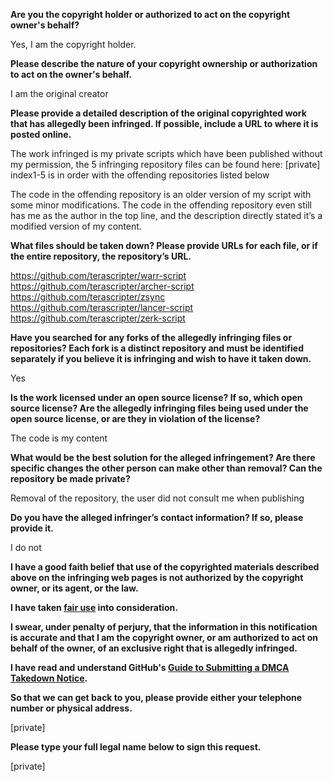 **Are you the copyright holder or authorized to act on the copyright owner's behalf?**

Yes, I am the copyright holder.

**Please describe the nature of your copyright ownership or authorization to act on the owner's behalf.**

I am the original creator

**Please provide a detailed description of the original copyrighted work that has allegedly been infringed. If possible, include a URL to where it is posted online.**

The work infringed is my private scripts which have been published without my permission, the 5 infringing repository files can be found here:
[private]  
index1-5 is in order with the offending repositories listed below

The code in the offending repository is an older version of my script with some minor modifications.
The code in the offending repository even still has me as the author in the top line, and the description directly stated it’s a modified version of my content.

**What files should be taken down? Please provide URLs for each file, or if the entire repository, the repository’s URL.**

https://github.com/terascripter/warr-script  
https://github.com/terascripter/archer-script  
https://github.com/terascripter/zsync  
https://github.com/terascripter/lancer-script  
https://github.com/terascripter/zerk-script  

**Have you searched for any forks of the allegedly infringing files or repositories? Each fork is a distinct repository and must be identified separately if you believe it is infringing and wish to have it taken down.**

Yes

**Is the work licensed under an open source license? If so, which open source license? Are the allegedly infringing files being used under the open source license, or are they in violation of the license?**

The code is my content

**What would be the best solution for the alleged infringement? Are there specific changes the other person can make other than removal? Can the repository be made private?**

Removal of the repository, the user did not consult me when publishing

**Do you have the alleged infringer’s contact information? If so, please provide it.**

I do not

**I have a good faith belief that use of the copyrighted materials described above on the infringing web pages is not authorized by the copyright owner, or its agent, or the law.**

**I have taken <a href="https://www.lumendatabase.org/topics/22">fair use</a> into consideration.**

**I swear, under penalty of perjury, that the information in this notification is accurate and that I am the copyright owner, or am authorized to act on behalf of the owner, of an exclusive right that is allegedly infringed.**

**I have read and understand GitHub's <a href="https://help.github.com/articles/guide-to-submitting-a-dmca-takedown-notice/">Guide to Submitting a DMCA Takedown Notice</a>.**

**So that we can get back to you, please provide either your telephone number or physical address.**

[private]  

**Please type your full legal name below to sign this request.**

[private]
